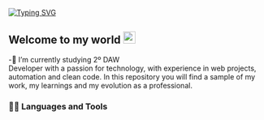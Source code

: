 <a href="https://git.io/typing-svg"><img src="https://readme-typing-svg.herokuapp.com?font=Fira+Code&weight=800&size=40&duration=2500&pause=1000&color=0D1117&background=47F5FF&center=true&vCenter=true&width=500&lines=Hi%2C+there!+I'm+Felipe" alt="Typing SVG" /></a>
## Welcome to my world <img src="https://github.com/TheDudeThatCode/TheDudeThatCode/blob/master/Assets/Earth.gif" width="24px"><br>
-🔭 I’m currently studying 2º DAW<br>
Developer with a passion for technology, with experience in web projects, automation and clean code. In this repository you will find a sample of my work, my learnings and my evolution as a professional.
### 👨‍💻 Languages and Tools
